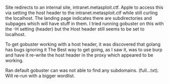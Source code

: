 Site redirects to an internal site, intranet.metasploit.ctf. Apple to access this via setting the host header to the intranet.metasploit.ctf while still curling the localhost. The landing page indicates there are subdirectories and subpages which will have stuff in them. I tried running gobuster on this with the -H setting (header) but the Host header still seems to be set to localhost.

To get gobuster working with a host header, it was discovered that golang has bugs ignoring it The Best way to get going, as I saw it, was to use burp and have it re-write the host header in the proxy which appeared to be working.

Ran default gobuster can was not able to find any subdomains. (full...txt). Will re-run with a bigger wordlist.
